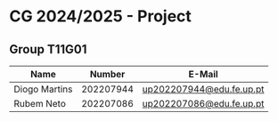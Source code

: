 # CG 2024/2025 - Project

## Group T11G01

| Name          | Number    | E-Mail                   |
| ------------- | --------- | ------------------------ |
| Diogo Martins | 202207944 | up202207944@edu.fe.up.pt |
| Rubem Neto    | 202207086 | up202207086@edu.fe.up.pt |